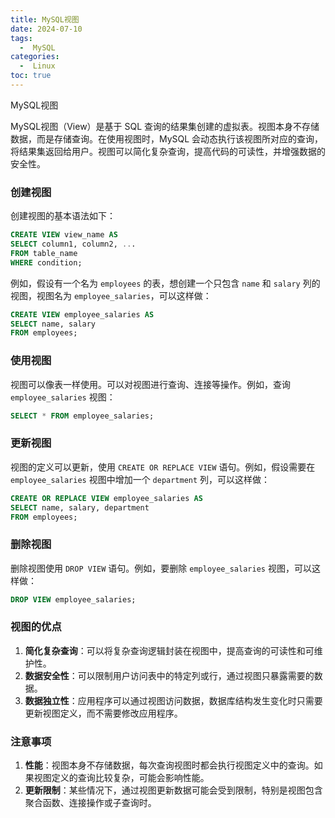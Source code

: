 ```yaml
---
title: MySQL视图
date: 2024-07-10
tags:
  -  MySQL
categories:
  -  Linux
toc: true
---
```


MySQL视图

<!-- more -->


MySQL视图（View）是基于 SQL 查询的结果集创建的虚拟表。视图本身不存储数据，而是存储查询。在使用视图时，MySQL 会动态执行该视图所对应的查询，将结果集返回给用户。视图可以简化复杂查询，提高代码的可读性，并增强数据的安全性。

### 创建视图
创建视图的基本语法如下：

```sql
CREATE VIEW view_name AS
SELECT column1, column2, ...
FROM table_name
WHERE condition;
```

例如，假设有一个名为 `employees` 的表，想创建一个只包含 `name` 和 `salary` 列的视图，视图名为 `employee_salaries`，可以这样做：

```sql
CREATE VIEW employee_salaries AS
SELECT name, salary
FROM employees;
```

### 使用视图
视图可以像表一样使用。可以对视图进行查询、连接等操作。例如，查询 `employee_salaries` 视图：

```sql
SELECT * FROM employee_salaries;
```

### 更新视图
视图的定义可以更新，使用 `CREATE OR REPLACE VIEW` 语句。例如，假设需要在 `employee_salaries` 视图中增加一个 `department` 列，可以这样做：

```sql
CREATE OR REPLACE VIEW employee_salaries AS
SELECT name, salary, department
FROM employees;
```

### 删除视图
删除视图使用 `DROP VIEW` 语句。例如，要删除 `employee_salaries` 视图，可以这样做：

```sql
DROP VIEW employee_salaries;
```

### 视图的优点
1. **简化复杂查询**：可以将复杂查询逻辑封装在视图中，提高查询的可读性和可维护性。
2. **数据安全性**：可以限制用户访问表中的特定列或行，通过视图只暴露需要的数据。
3. **数据独立性**：应用程序可以通过视图访问数据，数据库结构发生变化时只需要更新视图定义，而不需要修改应用程序。

### 注意事项
1. **性能**：视图本身不存储数据，每次查询视图时都会执行视图定义中的查询。如果视图定义的查询比较复杂，可能会影响性能。
2. **更新限制**：某些情况下，通过视图更新数据可能会受到限制，特别是视图包含聚合函数、连接操作或子查询时。

